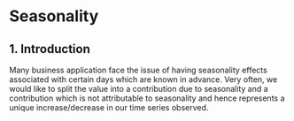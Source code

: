 # Seasonality
## 1. Introduction
Many business application face the issue of having seasonality effects associated with certain days which are known in advance. Very often, we would like to split the value into a contribution due to seasonality and a contribution which is not attributable to seasonality and hence represents a unique increase/decrease in our time series observed.
